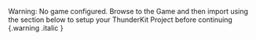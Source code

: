 Warning: No game configured. 
Browse to the Game and then import using the section below to setup your 
ThunderKit Project before continuing {.warning .italic }